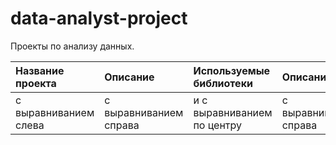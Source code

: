 # data-analyst-project
Проекты по анализу данных.

| Название проекта | Описание | Используемые библиотеки | Описание | Используемые библиотеки | 
| :-------------------- | :-------------------- | :-------------------- | :-------------------- | :-------------------- |
| с выравниванием слева | с выравниванием справа | и с выравниванием по центру | с выравниванием справа | и с выравниванием по центру |
